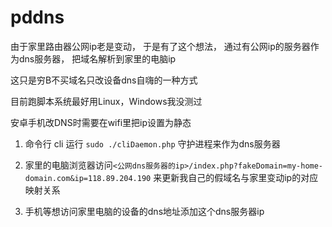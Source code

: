 
# pddns

由于家里路由器公网ip老是变动，
于是有了这个想法，
通过有公网ip的服务器作为dns服务器，
把域名解析到家里的电脑ip


这只是穷B不买域名只改设备dns自嗨的一种方式


目前跑脚本系统最好用Linux，Windows我没测过

安卓手机改DNS时需要在wifi里把ip设置为静态



1. 命令行 cli 运行 `sudo ./cliDaemon.php` 守护进程来作为dns服务器

2. 家里的电脑浏览器访问`<公网dns服务器的ip>/index.php?fakeDomain=my-home-domain.com&ip=118.89.204.190`
来更新我自己的假域名与家里变动ip的对应映射关系

3. 手机等想访问家里电脑的设备的dns地址添加这个dns服务器ip

